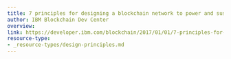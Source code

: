 ```yaml
---
title: 7 principles for designing a blockchain network to power and sustain your business
author: IBM Blockchain Dev Center
overview:
link: https://developer.ibm.com/blockchain/2017/01/01/7-principles-for-designing-a-blockchain-network-to-power-and-sustain-your-business/
resource-type:
- _resource-types/design-principles.md
---
```

